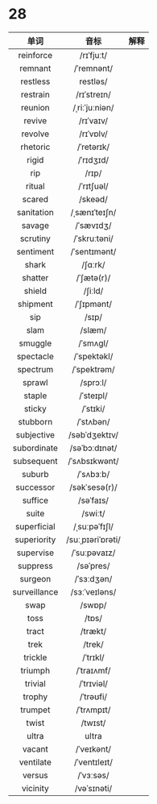 # 28

|     单词     |       音标        | 解释 |
| :----------: | :---------------: | :--: |
|  reinforce   |    /rɪˈfjuːt/     |      |
|   remnant    |    /ˈremnənt/     |      |
|   restless   |     restləs/      |      |
|   restrain   |    /rɪˈstreɪn/    |      |
|   reunion    |  /ˌriːˈjuːniən/   |      |
|    revive    |     /rɪˈvaɪv/     |      |
|   revolve    |     /rɪˈvɒlv/     |      |
|   rhetoric   |    /ˈretərɪk/     |      |
|    rigid     |     /ˈrɪdʒɪd/     |      |
|     rip      |       /rɪp/       |      |
|    ritual    |    /ˈrɪtʃuəl/     |      |
|    scared    |      /skeəd/      |      |
|  sanitation  |   /ˌsænɪˈteɪʃn/   |      |
|    savage    |     /ˈsævɪdʒ/     |      |
|   scrutiny   |   /ˈskruːtəni/    |      |
|  sentiment   |   /ˈsentɪmənt/    |      |
|    shark     |      /ʃɑːrk/      |      |
|   shatter    |    /ˈʃætə(r)/     |      |
|    shield    |      /ʃiːld/      |      |
|   shipment   |    /ˈʃɪpmənt/     |      |
|     sip      |       /sɪp/       |      |
|     slam     |      /slæm/       |      |
|   smuggle    |     /ˈsmʌɡl/      |      |
|  spectacle   |    /ˈspektəkl/    |      |
|   spectrum   |    /ˈspektrəm/    |      |
|    sprawl    |     /sprɔːl/      |      |
|    staple    |     /ˈsteɪpl/     |      |
|    sticky    |     /ˈstɪki/      |      |
|   stubborn   |     /ˈstʌbən/     |      |
|  subjective  |   /səbˈdʒektɪv/   |      |
| subordinate  |   /səˈbɔːdɪnət/   |      |
|  subsequent  |   /ˈsʌbsɪkwənt/   |      |
|    suburb    |     /ˈsʌbɜːb/     |      |
|  successor   |   /səkˈsesə(r)/   |      |
|   suffice    |     /səˈfaɪs/     |      |
|    suite     |      /swiːt/      |      |
| superficial  |   /ˌsuːpəˈfɪʃl/   |      |
| superiority  | /suːˌpɪəriˈɒrəti/ |      |
|  supervise   |   /ˈsuːpəvaɪz/    |      |
|   suppress   |     /səˈpres/     |      |
|   surgeon    |    /ˈsɜːdʒən/     |      |
| surveillance |   /sɜːˈveɪləns/   |      |
|     swap     |      /swɒp/       |      |
|     toss     |       /tɒs/       |      |
|    tract     |      /trækt/      |      |
|     trek     |      /trek/       |      |
|   trickle    |     /ˈtrɪkl/      |      |
|   triumph    |    /ˈtraɪʌmf/     |      |
|   trivial    |    /ˈtrɪviəl/     |      |
|    trophy    |     /ˈtrəʊfi/     |      |
|   trumpet    |    /ˈtrʌmpɪt/     |      |
|    twist     |      /twɪst/      |      |
|    ultra     |       ultra       |      |
|    vacant    |    /ˈveɪkənt/     |      |
|  ventilate   |   /ˈventɪleɪt/    |      |
|    versus    |     /ˈvɜːsəs/     |      |
|   vicinity   |    /vəˈsɪnəti/    |      |